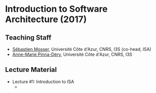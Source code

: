 # Introduction to Software Architecture (2017)

## Teaching Staff

  * [Sébastien Mosser](mosser@i3s.unice.fr), Université Côte d'Azur, CNRS, I3S (co-head, ISA)
  * [Anne-Marie Pinna-Déry](pinna@unice.fr), Université Côte d'Azur, CNRS, I3S


## Lecture Material

  - Lecture #1: Introduction to ISA
    - []() 